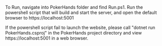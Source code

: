 To Run, navigate into PokerHands folder and find Run.ps1. 
Run the powershell script that will build and start the server, and open the default browser to https://localhost:5001

If the powershell script fail to launch the website, please call "dotnet run PokerHands.csproj" in the PokerHands project directory
 and view https://localhost:5001 in a web browser. 